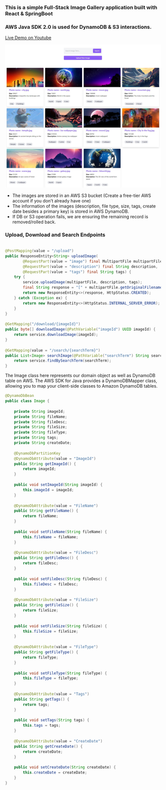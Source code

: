 ### This is a simple Full-Stack Image Gallery application built with React & SpringBoot
### AWS Java SDK 2.0 is used for DynamoDB & S3 interactions.

[Live Demo on Youtube](https://www.youtube.com/watch?v=r1vqXTx0Q5I)

![Preview of Demo](https://raw.githubusercontent.com/mrgenco/fullstackaws/main/api/src/main/resources/ImageGallery.JPG)


- The images are stored in an AWS S3 bucket (Create a free-tier AWS account if you don’t already have one)
- The information of the images (description, file type, size, tags, create date besides a primary key) is stored in AWS DynamoDB.
- If DB or S3 operation fails, we are ensuring the remaining record is removed/rolled back.


### Upload, Download and Search Endpoints

```java

@PostMapping(value = "/upload")
public ResponseEntity<String> uploadImage(
        @RequestPart(value = "image") final MultipartFile multipartFile,
        @RequestPart(value = "description") final String description,
        @RequestPart(value = "tags") final String tags) {
    try {
        service.uploadImage(multipartFile, description, tags);
        final String response = "[" + multipartFile.getOriginalFilename() + "] uploaded successfully.";
        return new ResponseEntity<>(response, HttpStatus.CREATED);
    } catch (Exception ex) {
        return new ResponseEntity<>(HttpStatus.INTERNAL_SERVER_ERROR);
    }
}

@GetMapping("/download/{imageId}")
public byte[] downloadImage(@PathVariable("imageId") UUID imageId) {
    return service.downloadImage(imageId);
}

@GetMapping(value = "/search/{searchTerm}")
public List<Image> searchImage(@PathVariable("searchTerm") String searchTerm) {
    return service.findBySearchTerm(searchTerm);
}
```

The Image class here represents our domain object as well as DynamoDB table on AWS.
The AWS SDK for Java provides a DynamoDBMapper class, allowing you to map your client-side classes to Amazon DynamoDB tables.

```java
@DynamoDbBean
public class Image {

    private String imageId;
    private String fileName;
    private String fileDesc;
    private String fileSize;
    private String fileType;
    private String tags;
    private String createDate;

    @DynamoDbPartitionKey
    @DynamoDbAttribute(value = "ImageId")
    public String getImageId() {
        return imageId;
    }

    public void setImageId(String imageId) {
        this.imageId = imageId;
    }

    @DynamoDbAttribute(value = "FileName")
    public String getFileName() {
        return fileName;
    }

    public void setFileName(String fileName) {
        this.fileName = fileName;
    }

    @DynamoDbAttribute(value = "FileDesc")
    public String getFileDesc() {
        return fileDesc;
    }

    public void setFileDesc(String fileDesc) {
        this.fileDesc = fileDesc;
    }

    @DynamoDbAttribute(value = "FileSize")
    public String getFileSize() {
        return fileSize;
    }

    public void setFileSize(String fileSize) {
        this.fileSize = fileSize;
    }

    @DynamoDbAttribute(value = "FileType")
    public String getFileType() {
        return fileType;
    }

    public void setFileType(String fileType) {
        this.fileType = fileType;
    }

    @DynamoDbAttribute(value = "Tags")
    public String getTags() {
        return tags;
    }

    public void setTags(String tags) {
        this.tags = tags;
    }

    @DynamoDbAttribute(value = "CreateDate")
    public String getCreateDate() {
        return createDate;
    }

    public void setCreateDate(String createDate) {
        this.createDate = createDate;
    }
}
```
